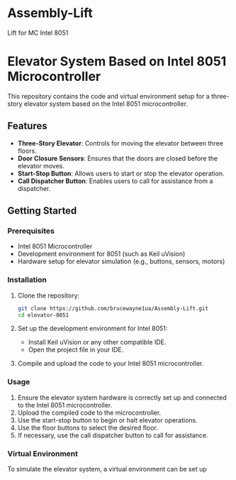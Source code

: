 # Assembly-Lift
Lift for MC Intel 8051

# Elevator System Based on Intel 8051 Microcontroller

This repository contains the code and virtual environment setup for a three-story elevator system based on the Intel 8051 microcontroller.

## Features

- **Three-Story Elevator**: Controls for moving the elevator between three floors.
- **Door Closure Sensors**: Ensures that the doors are closed before the elevator moves.
- **Start-Stop Button**: Allows users to start or stop the elevator operation.
- **Call Dispatcher Button**: Enables users to call for assistance from a dispatcher.

## Getting Started

### Prerequisites

- Intel 8051 Microcontroller
- Development environment for 8051 (such as Keil uVision)
- Hardware setup for elevator simulation (e.g., buttons, sensors, motors)

### Installation

1. Clone the repository:
    ```sh
    git clone https://github.com/brucewayne1ua/Assembly-Lift.git
    cd elevator-8051
    ```

2. Set up the development environment for Intel 8051:
    - Install Keil uVision or any other compatible IDE.
    - Open the project file in your IDE.

3. Compile and upload the code to your Intel 8051 microcontroller.


### Usage

1. Ensure the elevator system hardware is correctly set up and connected to the Intel 8051 microcontroller.
2. Upload the compiled code to the microcontroller.
3. Use the start-stop button to begin or halt elevator operations.
4. Use the floor buttons to select the desired floor.
5. If necessary, use the call dispatcher button to call for assistance.

### Virtual Environment

To simulate the elevator system, a virtual environment can be set up
